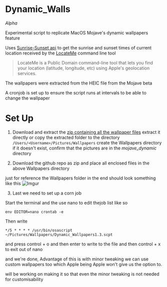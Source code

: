 # Dynamic_Walls

*Alpha*

Experimental script to replicate MacOS Mojave's dynamic wallpapers feature

Uses [Sunrise-Sunset api](https://sunrise-sunset.org/api) to get the sunrise and sunset times of current location received by the [LocateMe](http://iharder.sourceforge.net/current/macosx/locateme/) command line tool 

>LocateMe is a Public Domain command-line tool that lets you find your location (latitude, longitude, etc) using Apple's geolocation services.

The wallpapers were extracted from the HEIC file from the Mojave beta

A cronjob is set up to ensure the script runs at intervals to be able to change the wallpaper

# Set Up

1. Download and extract the [zip containing all the wallpaper files](https://mega.nz/#!UxxyVKJT!4Kn3ilScP2FALnbR3mG3G6I7gDpm7ZE8lGEGU1hGEG0)
extract it directly or copy the extracted folder to the directory `/Users/<Username>/Pictures/Wallpapers` create the Wallpapers directory if it doesn't exist, confirm that the pictures are in the *mojave_dynamic* directory

2. Download the github repo as zip and place all enclosed files in the above Wallpapers directory

just for reference the Wallpapers folder in the end should look something like this
![Imgur](https://i.imgur.com/UTldoJf.jpg)

3. Last we need to set up a corn job

Start the terminal and the use nano to edit thejob list like so 

```env EDITOR=nano crontab -e```

Then write

```*/5 * * * * /usr/bin/osascript ~/Pictures/Wallpapers/Dynamic_Wallpapers1.3.scpt```

and press control + o and then enter to write to the file and then control + x to exit out of nano

and we're done, Advantage of this is with minor tweaking we can use custom wallpapers too which Apple being Apple won't give us the option to.

will be working on making it so that even the minor tweaking is not needed for customisability
